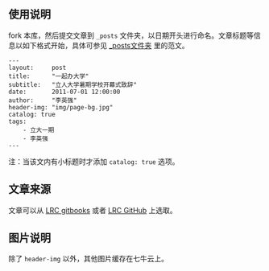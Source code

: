 ## 使用说明

fork 本库，然后提交文章到 `_posts` 文件夹，以日期开头进行命名。文章标题等信息以如下格式开始，具体可参见 [_posts文件夹](https://github.com/LirenCollege/LirenCollege.github.io/tree/master/_posts) 里的范文。
```
---
layout:     post
title:      "一起办大学"
subtitle:   "立人大学暑期学校开幕式致辞"
date:       2011-07-01 12:00:00
author:     "李英强"
header-img: "img/page-bg.jpg"
catalog: true
tags:
    - 立大一期
    - 李英强
---
```

注：当该文内有小标题时才添加 `catalog: true` 选项。

## 文章来源

文章可以从 [LRC gitbooks](https://lrc.gitbooks.io/lrc/content/) 或者 [LRC GitHub](https://github.com/LirenCollege/LRC) 上选取。

## 图片说明

除了 `header-img` 以外，其他图片缓存在七牛云上。
